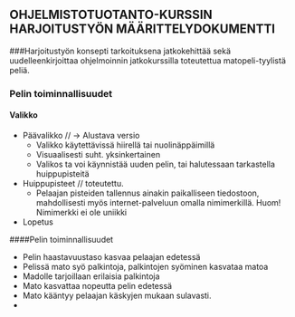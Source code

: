 ## OHJELMISTOTUOTANTO-KURSSIN HARJOITUSTYÖN MÄÄRITTELYDOKUMENTTI

###Harjoitustyön konsepti
tarkoituksena jatkokehittää sekä uudelleenkirjoittaa ohjelmoinnin jatkokurssilla toteutettua matopeli-tyylistä peliä. 

### Pelin  toiminnallisuudet
#### Valikko
* Päävalikko // -> Alustava versio
	* Valikko käytettävissä hiirellä tai nuolinäppäimillä 
	* Visuaalisesti suht. yksinkertainen
	* Valikos ta voi käynnistää uuden pelin, tai halutessaan tarkastella huippupisteitä 
* Huippupisteet // toteutettu.
	* Pelaajan pisteiden tallennus ainakin paikalliseen tiedostoon, mahdollisesti myös internet-palveluun omalla nimimerkillä. Huom! Nimimerkki ei ole uniikki 
* Lopetus 


####Pelin toiminnallisuudet
* Pelin haastavuustaso kasvaa pelaajan edetessä 
* Pelissä mato syö palkintoja, palkintojen syöminen kasvataa matoa 
* Madolle tarjoillaan erilaisia palkintoja 
* Mato kasvattaa nopeutta pelin edetessä
* Mato kääntyy pelaajan käskyjen mukaan sulavasti. 
* 


